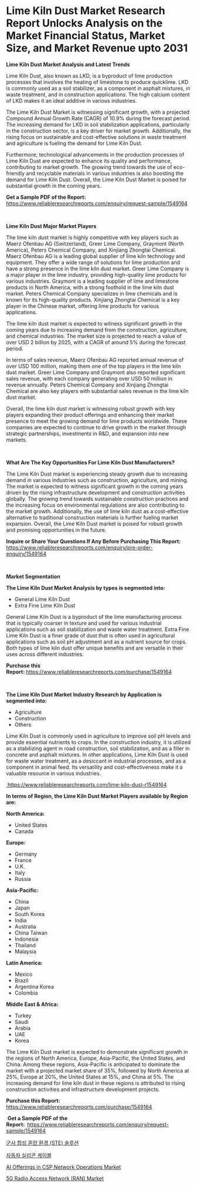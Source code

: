 <p><h1>Lime Kiln Dust Market Research Report Unlocks Analysis on the Market Financial Status, Market Size, and Market Revenue upto 2031</h1></p><p><strong>Lime Kiln Dust Market Analysis and Latest Trends</strong></p>
<p><p>Lime Kiln Dust, also known as LKD, is a byproduct of lime production processes that involves the heating of limestone to produce quicklime. LKD is commonly used as a soil stabilizer, as a component in asphalt mixtures, in waste treatment, and in construction applications. The high calcium content of LKD makes it an ideal additive in various industries.</p><p>The Lime Kiln Dust Market is witnessing significant growth, with a projected Compound Annual Growth Rate (CAGR) of 10.9% during the forecast period. The increasing demand for LKD in soil stabilization applications, particularly in the construction sector, is a key driver for market growth. Additionally, the rising focus on sustainable and cost-effective solutions in waste treatment and agriculture is fueling the demand for Lime Kiln Dust.</p><p>Furthermore, technological advancements in the production processes of Lime Kiln Dust are expected to enhance its quality and performance, contributing to market growth. The growing trend towards the use of eco-friendly and recyclable materials in various industries is also boosting the demand for Lime Kiln Dust. Overall, the Lime Kiln Dust Market is poised for substantial growth in the coming years.</p></p>
<p><strong>Get a Sample PDF of the Report:&nbsp;</strong> <a href="https://www.reliableresearchreports.com/enquiry/request-sample/1549164">https://www.reliableresearchreports.com/enquiry/request-sample/1549164</a></p>
<p>&nbsp;</p>
<p><strong>Lime Kiln Dust Major Market Players</strong></p>
<p><p>The lime kiln dust market is highly competitive with key players such as Maerz Ofenbau AG (Switzerland), Greer Lime Company, Graymont (North America), Peters Chemical Company, and Xinjiang Zhongtai Chemical. Maerz Ofenbau AG is a leading global supplier of lime kiln technology and equipment. They offer a wide range of solutions for lime production and have a strong presence in the lime kiln dust market. Greer Lime Company is a major player in the lime industry, providing high-quality lime products for various industries. Graymont is a leading supplier of lime and limestone products in North America, with a strong foothold in the lime kiln dust market. Peters Chemical Company specializes in lime chemicals and is known for its high-quality products. Xinjiang Zhongtai Chemical is a key player in the Chinese market, offering lime products for various applications.</p><p>The lime kiln dust market is expected to witness significant growth in the coming years due to increasing demand from the construction, agriculture, and chemical industries. The market size is projected to reach a value of over USD 2 billion by 2025, with a CAGR of around 5% during the forecast period. </p><p>In terms of sales revenue, Maerz Ofenbau AG reported annual revenue of over USD 100 million, making them one of the top players in the lime kiln dust market. Greer Lime Company and Graymont also reported significant sales revenue, with each company generating over USD 50 million in revenue annually. Peters Chemical Company and Xinjiang Zhongtai Chemical are also key players with substantial sales revenue in the lime kiln dust market.</p><p>Overall, the lime kiln dust market is witnessing robust growth with key players expanding their product offerings and enhancing their market presence to meet the growing demand for lime products worldwide. These companies are expected to continue to drive growth in the market through strategic partnerships, investments in R&D, and expansion into new markets.</p></p>
<p>&nbsp;</p>
<p><strong>What Are The Key Opportunities For Lime Kiln Dust Manufacturers?</strong></p>
<p><p>The Lime Kiln Dust market is experiencing steady growth due to increasing demand in various industries such as construction, agriculture, and mining. The market is expected to witness significant growth in the coming years driven by the rising infrastructure development and construction activities globally. The growing trend towards sustainable construction practices and the increasing focus on environmental regulations are also contributing to the market growth. Additionally, the use of lime kiln dust as a cost-effective alternative to traditional construction materials is further fueling market expansion. Overall, the Lime Kiln Dust market is poised for robust growth and promising opportunities in the future.</p></p>
<p><strong>Inquire or Share Your Questions If Any Before Purchasing This Report:</strong> <a href="https://www.reliableresearchreports.com/enquiry/pre-order-enquiry/1549164">https://www.reliableresearchreports.com/enquiry/pre-order-enquiry/1549164</a></p>
<p>&nbsp;</p>
<p><strong>Market Segmentation</strong></p>
<p><strong>The Lime Kiln Dust Market Analysis by types is segmented into:</strong></p>
<p><ul><li>General Lime Kiln Dust</li><li>Extra Fine Lime Kiln Dust</li></ul></p>
<p><p>General Lime Kiln Dust is a byproduct of the lime manufacturing process that is typically coarser in texture and used for various industrial applications such as soil stabilization and waste water treatment. Extra Fine Lime Kiln Dust is a finer grade of dust that is often used in agricultural applications such as soil pH adjustment and as a nutrient source for crops. Both types of lime kiln dust offer unique benefits and are versatile in their uses across different industries.</p></p>
<p><strong>Purchase this Report:&nbsp;</strong><a href="https://www.reliableresearchreports.com/purchase/1549164">https://www.reliableresearchreports.com/purchase/1549164</a></p>
<p>&nbsp;</p>
<p><strong>The Lime Kiln Dust Market Industry Research by Application is segmented into:</strong></p>
<p><ul><li>Agriculture</li><li>Construction</li><li>Others</li></ul></p>
<p><p>Lime Kiln Dust is commonly used in agriculture to improve soil pH levels and provide essential nutrients to crops. In the construction industry, it is utilized as a stabilizing agent in road construction, soil stabilization, and as a filler in concrete and asphalt mixtures. In other applications, Lime Kiln Dust is used for waste water treatment, as a desiccant in industrial processes, and as a component in animal feed. Its versatility and cost-effectiveness make it a valuable resource in various industries.</p></p>
<p><a href="https://www.reliableresearchreports.com/lime-kiln-dust-r1549164">&nbsp;https://www.reliableresearchreports.com/lime-kiln-dust-r1549164</a></p>
<p><strong>In terms of Region, the Lime Kiln Dust Market Players available by Region are:</strong></p>
<p>
    <p> <strong> North America: </strong>
        <ul>
            <li>United States</li>
            <li>Canada</li>
        </ul>
        </p> 
    <p> <strong> Europe: </strong>
        <ul>
            <li>Germany</li>
            <li>France</li>
            <li>U.K.</li>
            <li>Italy</li>
            <li>Russia</li>
        </ul>
        </p> 
    <p> <strong> Asia-Pacific: </strong>
        <ul>
            <li>China</li>
            <li>Japan</li>
            <li>South Korea</li>
            <li>India</li>
            <li>Australia</li>
            <li>China Taiwan</li>
            <li>Indonesia</li>
            <li>Thailand</li>
            <li>Malaysia</li>
        </ul>
        </p> 
    <p> <strong> Latin America: </strong>
        <ul>
            <li>Mexico</li>
            <li>Brazil</li>
            <li>Argentina Korea</li>
            <li>Colombia</li>
        </ul>
        </p> 
    <p> <strong> Middle East & Africa: </strong>
        <ul>
            <li>Turkey</li>
            <li>Saudi</li>
            <li>Arabia</li>
            <li>UAE</li>
            <li>Korea</li>
        </ul>
    </p>
    </p>
<p><p>The Lime Kiln Dust market is expected to demonstrate significant growth in the regions of North America, Europe, Asia-Pacific, the United States, and China. Among these regions, Asia-Pacific is anticipated to dominate the market with a projected market share of 35%, followed by North America at 25%, Europe at 20%, the United States at 15%, and China at 5%. The increasing demand for lime kiln dust in these regions is attributed to rising construction activities and infrastructure development projects.</p></p>
<p><strong>Purchase this Report: </strong><a href="https://www.reliableresearchreports.com/purchase/1549164">https://www.reliableresearchreports.com/purchase/1549164</a></p>
<p>&nbsp;<strong>Get a Sample PDF of the Report:&nbsp;&nbsp;</strong><a href="https://www.reliableresearchreports.com/enquiry/request-sample/1549164">https://www.reliableresearchreports.com/enquiry/request-sample/1549164</a></p>
<p><strong></strong></p>
<p><p><a href="https://medium.com/@edenger98079sgb/%EA%B5%B0%EC%82%AC-%ED%95%A9%EC%84%B1-%ED%9B%88%EB%A0%A8-%ED%99%98%EA%B2%BD-ste-%EC%86%94%EB%A3%A8%EC%85%98-%EC%8B%9C%EC%9E%A5-%EC%A1%B0%EC%82%AC-%EB%B3%B4%EA%B3%A0%EC%84%9C-%EC%97%AD%EC%82%AC-%EB%B0%8F-2031%EB%85%84%EA%B9%8C%EC%A7%80-%EC%98%88%EC%B8%A1-2024%EB%85%84%EA%B9%8C%EC%A7%80-7ac851972b88">군사 합성 훈련 환경 (STE) 솔루션</a></p><p><a href="https://medium.com/@delaneywill28/%EC%9E%90%EB%8F%99%EC%B0%A8-%EC%8B%A4%EB%A6%AC%EC%BD%98-%EC%BC%80%EC%9D%B4%EB%B8%94-%EC%8B%9C%EC%9E%A5-2031%EB%85%84%EA%B9%8C%EC%A7%80%EC%9D%98-%ED%8A%B8%EB%A0%8C%EB%93%9C-%EC%98%88%EC%B8%A1-%EB%B0%8F-%EA%B2%BD%EC%9F%81-%EB%B6%84%EC%84%9D-dff9480a004d">자동차 실리콘 케이블</a></p><p><a href="https://github.com/rslnowrouzi/Market-Research-Report-List-1/blob/main/ai-offerings-in-csp-network-operations-market.md">AI Offerings in CSP Network Operations Market</a></p><p><a href="https://github.com/syaifulanwaramsyori/Market-Research-Report-List-1/blob/main/5g-radio-access-network-ran-market.md">5G Radio Access Network (RAN) Market</a></p></p>